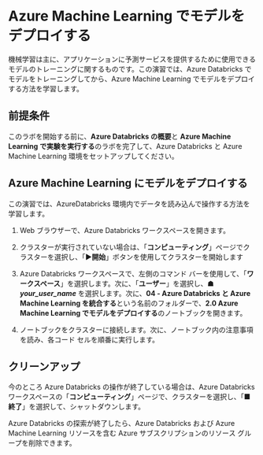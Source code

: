 ﻿---
lab:
    title: 'Azure Machine Learning でモデルをデプロイする'
    module: 'モジュール 4 - Azure Databricks と Azure Machine Learning を統合する'
---

# Azure Machine Learning でモデルをデプロイする

機械学習は主に、アプリケーションに予測サービスを提供するために使用できるモデルのトレーニングに関するものです。この演習では、Azure Databricks でモデルをトレーニングしてから、Azure Machine Learning でモデルをデプロイする方法を学習します。

## 前提条件

このラボを開始する前に、**Azure Databricks の概要**と **Azure Machine Learning で実験を実行する**のラボを完了して、Azure Databricks と Azure Machine Learning 環境をセットアップしてください。

## Azure Machine Learning にモデルをデプロイする

この演習では、AzureDatabricks 環境内でデータを読み込んで操作する方法を学習します。

1. Web ブラウザーで、Azure Databricks ワークスペースを開きます。

1. クラスターが実行されていない場合は、「**コンピューティング**」ページでクラスターを選択し、「**&#9654;開始**」ボタンを使用してクラスターを開始します

1. Azure Databricks ワークスペースで、左側のコマンド バーを使用して、「**ワークスペース**」を選択します。次に、「**ユーザー**」を選択し、**&#9751; *your_user_name*** を選択します。次に、**04 - Azure Databricks と Azure Machine Learning を統合する**という名前のフォルダーで、**2.0 Azure Machine Learning でモデルをデプロイする**のノートブックを開きます。

1. ノートブックをクラスターに接続します。次に、ノートブック内の注意事項を読み、各コード セルを順番に実行します。

## クリーンアップ

今のところ Azure Databricks の操作が終了している場合は、Azure Databricks ワークスペースの「**コンピューティング**」ページで、クラスターを選択し、「**&#9632;終了**」を選択して、シャットダウンします。

Azure Databricks の探索が終了したら、Azure Databricks および Azure Machine Learning リソースを含む Azure サブスクリプションのリソース グループを削除できます。
